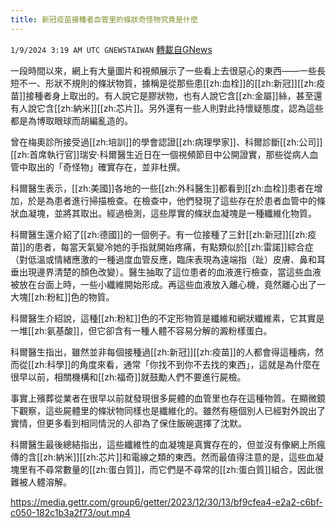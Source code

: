 ```yaml
---
title: 新冠疫苗接種者血管里的條狀奇怪物究竟是什麼
---
```

`1/9/2024 3:19 AM UTC GNEWSTAIWAN` [轉載自GNews](https://gnews.org/articles/2199085)


  
一段時間以來，網上有大量圖片和視頻展示了一些看上去很惡心的東西——一些長短不一、形狀不規則的條狀物質，據稱是從那些患[[zh:血栓]]的[[zh:新冠]][[zh:疫苗]]接種者身上取出的。有人說它是膠狀物，也有人說它含[[zh:金屬]]絲，甚至還有人說它含[[zh:納米]][[zh:芯片]]。另外還有一些人則對此持懷疑態度，認為這些都是為博取眼球而胡編亂造的。

曾在梅奧診所接受過[[zh:培訓]]的學會認證[[zh:病理學家]]、科爾診斷[[zh:公司]][[zh:首席執行官]]瑞安·科爾醫生近日在一個視頻節目中公開證實，那些從病人血管中取出的「奇怪物」確實存在，並非杜撰。

  

科爾醫生表示，[[zh:美國]]各地的一些[[zh:外科醫生]]都看到[[zh:血栓]]患者在增加，於是為患者進行掃描檢查。在檢查中，他們發現了這些存在於患者血管中的條狀血凝塊，並將其取出。經過檢測，這些厚實的條狀血凝塊是一種纖維化物質。

  

科爾醫生還介紹了[[zh:德國]]的一個例子。有一位接種了三針[[zh:新冠]][[zh:疫苗]]的患者，每當天氣變冷她的手指就開始疼痛，有點類似於[[zh:雷諾]]綜合症（對低溫或情緒應激的一種過度血管反應，臨床表現為遠端指（趾）皮膚、鼻和耳垂出現邊界清楚的顏色改變）。醫生抽取了這位患者的血液進行檢查，當這些血液被放在台面上時，一些小纖維開始形成。再這些血液放入離心機，竟然離心出了一大塊[[zh:粉紅]]色的物質。

  

科爾醫生介紹說，這種[[zh:粉紅]]色的不定形物質是纖維和網狀纖維素，它其實是一堆[[zh:氨基酸]]，但它卻含有一種人體不容易分解的澱粉樣蛋白。

  

科爾醫生指出，雖然並非每個接種過[[zh:新冠]][[zh:疫苗]]的人都會得這種病，然而從[[zh:科學]]的角度來看，通常「你找不到你不去找的東西」，這就是為什麼在很早以前，相關機構和[[zh:福奇]]就鼓勵人們不要進行屍檢。

  

事實上殯葬從業者在很早以前就發現很多屍體的血管里也存在這種物質。在顯微鏡下觀察，這些屍體里的條狀物同樣也是纖維化的。雖然有極個別人已經對外說出了實情，但更多看到相同情況的人卻為了保住飯碗選擇了沈默。

  

科爾醫生最後總結指出，這些纖維性的血凝塊是真實存在的，但並沒有像網上所瘋傳的含[[zh:納米]][[zh:芯片]]和電線之類的東西。然而最值得注意的是，這些血凝塊里有不尋常數量的[[zh:蛋白質]]，而它們是不尋常的[[zh:蛋白質]]組合，因此很難被人體溶解。



https://media.gettr.com/group6/getter/2023/12/30/13/bf9cfea4-e2a2-c6bf-c050-182c1b3a2f73/out.mp4




